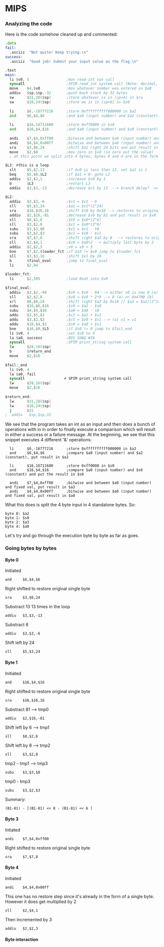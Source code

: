 # MIPS

### Analyzing the code
Here is the code somehow cleaned up and commented:

```asm
.data
fail:
  .asciiz  "Not quite! Keep trying.\n"
success:
  .asciiz  "Good job! Submit your input value as the flag.\n"

.text
main:
  li $v0, 5                 ;mov read-int sys call
  syscall                   ;SPIM read_int system call (Note: decimal, not hex)
  move    $4,$v0            ;mov whatever number was entered in $a0
  addiu   $sp,$sp,-32 	    ;push back stack by 32 bytes
  sw      $31,28($sp)       ;store whatever is in [sp+4] in $ra
  sw      $16,24($sp)       ;store we is in [sp+8] in $s0
  
  li      $6,-16777216      ;store 0xffffffffff000000 in $a2
  and     $6,$4,$6          ;and $a0 (input number) and $a2 (constant), put result in $a2
  
  li      $16,16711680      ;store 0xff0000 in $s0
  and     $16,$4,$16        ;and $a0 (input number) and $s0 (constant) and put the result in $s0
  
  andi    $7,$4,0xff00      ;bitwise and between $a0 (input number) and fixed val, put result in $a3
  andi    $4,$4,0x00ff      ;bitwise and between $a0 (input number) and fixed val, put result in $a0
  sra     $3,$6,24          ;shift $a2 right 24 bits and put result in $v1 --> restores it to byte 0 with no trailing null bits
  move    $2,$0             ;mov zero in $v0 (so zero out the value)
  ; at this point we split into 4 bytes, bytes 0 and 4 are in the form without 

$L3: #this is a loop
  slt     $5,$2,13          ;if $v0 is less than 13, set $a1 is 1
  beq     $5,$0,$L2         ;if $a1 = 0: goto L2
  addiu   $2,$2,1           ;increase $v0 by 1
  b       $L3               ;restart L3
  addiu   $3,$3,-13         ;decrease $v1 by 13  --> branch delay?  => 13*13 = 169 so $v1 = $v1-169
  
$L2:
  addiu   $3,$3,-6          ;$v1 = $v1 - 6
  sll     $5,$3,24          ;$a1 = $v1*(2^24)
  sra     $16,$16,16        ;shift $s0 by 0x10 --> restores to original byte1
  addiu   $2,$16,-81        ;decrease $s0 by 81 and put result in $v0
  sll     $8,$2,6           ;$t0 = $v0*(2^6)
  sll     $3,$2,8           ;$v1 = $v0*(2^8)
  subu    $3,$3,$8          ;$v1 = $v1 - t0
  subu    $3,$2,$3          ;$v1 = $v0 - $v1
  sra     $7,$7,8           ;shift right $a3 by 8  --> restores to original byte3
  sll     $2,$4,1           ;$v0 = $a0*2 --> multiply last byte by 2
  addiu   $2,$2,3           ;v0 = v0 + 3
  bne     $7,$2,$loader_fct ;if $a3 != $v0 jump to $loader_fct
  sll     $3,$3,16          ;shift $v1 by 16
  b       $final_eval       ;jump to final_eval
  li      $2,94
  
$loader_fct:
  li      $2,165            ;load 0xa5 into $v0
  
$final_eval:
  addiu   $2,$2,-94         ;$v0 = $v0 - 94 --> either v0 is now 0 (a) or v0 = 71 (b)
  sll     $2,$2,8           ;$v0 = $v0 * 2*8 --> 0 (a) or 0x4700 (b)
  srl     $6,$6,24          ;shift right $a2 by 0x18 // $a2 = $a2/(2^24)
  subu    $16,$6,$16        ;$s0 = $a2 - $s0
  subu    $4,$4,$16         ;$a0 = $a0 - s0
  addu    $3,$5,$3          ;$v1 = $a1 + $v1
  addu    $3,$2,$3          ;$v1 = $v0 + $v1 --> (a) v1 = v1
  addu    $16,$4,$3         ;$s0 = $a0 + $v1
  bne     $16,$0,$L5        ;if $s0 != 0 jump to $fail_end
  li $v0, 4                 ;set $v0 to 4
  la $a0, success           ;BIG SHAQ WIN
  syscall                   ;SPIM print_string system call
  lw      $28,16($sp)
  b       $return_end
  move    $2,$16
  
$fail:_end
  li $v0, 4
  la $a0, fail
  syscall                  # SPIM print_string system call
  lw      $28,16($sp)
  move    $2,$16
 
$return_end:
  lw      $31,28($sp)
  lw      $16,24($sp)
  j       $31
;  addiu   $sp,$sp,32
```
We see that the program takes an int as an input and then does a bunch of operations with in in order to finally execute a comparison which will result in either a success or a failure message. At the beginning, we see that this snippet executes 4 different '&' operations:
```
  li      $6,-16777216      ;store 0xffffffffff000000 in $a2
  and     $6,$4,$6          ;compare $a0 (input number) and $a2 (constant), put result in $a2
  
  li      $16,16711680      ;store 0xff0000 in $s0
  and     $16,$4,$16        ;compare $a0 (input number) and $s0 (constant) and put the result in $s0
  
  andi    $7,$4,0xff00      ;bitwise and between $a0 (input number) and fixed val, put result in $a3
  andi    $4,$4,0x00ff      ;bitwise and between $a0 (input number) and fixed val, put result in $a0
```
What this does is split the 4 byte input in 4 standalone bytes. So:
```
byte 0: $a2
byte 1: $s0
byte 2: $a3
byte 4: $a0
```
Let's try and go through the execution byte by byte as far as goes.

### Going bytes by bytes
#### Byte 0
Initiated 
```
and     $6,$4,$6      
```
Right shifted to restore original single byte
```
sra     $3,$6,24
```
Substract 13 13 times in the loop
```
addiu   $3,$3,-13 
```
Substract 6
```
addiu   $3,$3,-6
```
Shift left by 24
```
sll     $5,$3,24
```

#### Byte 1
Initiated
```
and     $16,$4,$16
```
Right shifted to restore original single byte
```
sra     $16,$16,16
```
Substract 81 --> tmp0
```
addiu   $2,$16,-81
```
Shift left by 6 --> tmp1
```
sll     $8,$2,6
```
Shift left by 8 --> tmp2
```
sll     $3,$2,8
```
tmp2 - tmp1 --> tmp3
```
subu    $3,$3,$8
```
tmp0 - tmp3
```
subu    $3,$2,$3
```
Summary:
```
(B1-81) - [(B1-81) << 8 - (B1-81) << 6 ]
```
#### Byte 3
Intiated
```
andi    $7,$4,0xff00
```
Right shifted to restore original single byte
```
sra     $7,$7,8
```

#### Byte 4
Initiated
```
andi    $4,$4,0x00ff
```
This one has no restore step since it's already in the form of a single byte. However it does get multiplied by 2
```
sll     $2,$4,1
```
Then incremented by 3
```
addiu   $2,$2,3
```

#### Byte interaction
